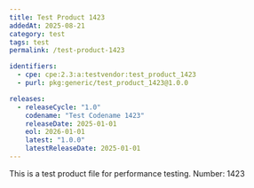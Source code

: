 ```yaml
---
title: Test Product 1423
addedAt: 2025-08-21
category: test
tags: test
permalink: /test-product-1423

identifiers:
  - cpe: cpe:2.3:a:testvendor:test_product_1423
  - purl: pkg:generic/test_product_1423@1.0.0

releases:
  - releaseCycle: "1.0"
    codename: "Test Codename 1423"
    releaseDate: 2025-01-01
    eol: 2026-01-01
    latest: "1.0.0"
    latestReleaseDate: 2025-01-01
---
```


This is a test product file for performance testing. Number: 1423
